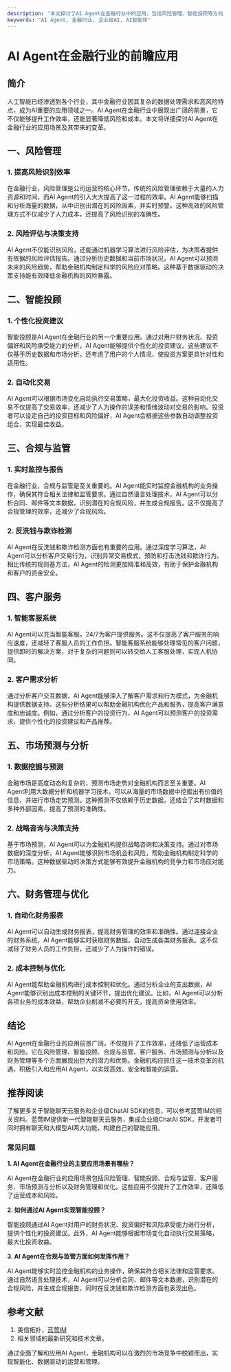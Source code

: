 ```yaml
---
description: "本文探讨了AI Agent在金融行业中的应用，包括风险管理、智能投顾等方向，展示其带来的革新和潜力。"
keywords: "AI Agent, 金融行业, 企业级AI, AI智能体"
---
```

# AI Agent在金融行业的前瞻应用

## 简介

人工智能已经渗透到各个行业，其中金融行业因其复杂的数据处理需求和高风险特点，成为AI重要的应用领域之一。AI Agent在金融行业中展现出广阔的前景，它不仅能够提升工作效率，还能显著降低风险和成本。本文将详细探讨AI Agent在金融行业的应用场景及其带来的变革。

## 一、风险管理

### 1. 提高风险识别效率

在金融行业，风险管理是公司运营的核心环节。传统的风险管理依赖于大量的人力资源和时间，而AI Agent的引入大大提高了这一过程的效率。AI Agent能够扫描和分析海量的数据，从中识别出潜在的风险因素，并实时预警。这种高效的风险管理方式不仅减少了人力成本，还提高了风险识别的准确性。

### 2. 风险评估与决策支持

AI Agent不仅能识别风险，还能通过机器学习算法进行风险评估，为决策者提供有依据的风险评估报告。通过分析历史数据和当前市场状况，AI Agent可以预测未来的风险趋势，帮助金融机构制定科学的风险应对策略。这种基于数据驱动的决策支持能有效降低金融机构的风险暴露。

## 二、智能投顾

### 1. 个性化投资建议

智能投顾是AI Agent在金融行业的另一个重要应用。通过对用户财务状况、投资偏好和风险承受能力的分析，AI Agent能够提供个性化的投资建议。这些建议不仅基于历史数据和市场分析，还考虑了用户的个人情况，使投资方案更具针对性和适用性。

### 2. 自动化交易

AI Agent可以根据市场变化自动执行交易策略，最大化投资收益。这种自动化交易不仅提高了交易效率，还减少了人为操作的误差和情绪波动对交易的影响。投资者可以设定自己的投资目标和风险偏好，AI Agent会根据这些参数自动调整投资组合，实现最佳收益。

## 三、合规与监管

### 1. 实时监控与报告

在金融行业，合规与监管是至关重要的。AI Agent能实时监控金融机构的业务操作，确保其符合相关法律和监管要求。通过自然语言处理技术，AI Agent可以分析合同、邮件等文本数据，识别潜在的合规风险，并生成合规报告。这不仅提高了合规管理的效率，还减少了合规风险。

### 2. 反洗钱与欺诈检测

AI Agent在反洗钱和欺诈检测方面也有重要的应用。通过深度学习算法，AI Agent可以分析客户交易行为，识别异常交易模式，预防和打击洗钱和欺诈行为。相比传统的规则基方法，AI Agent的检测更加精准和高效，有助于保护金融机构和客户的资金安全。

## 四、客户服务

### 1. 智能客服系统

AI Agent可以充当智能客服，24/7为客户提供服务。这不仅提高了客户服务的响应速度，还减轻了客服人员的工作负担。智能客服系统能够处理常见的客户问题，提供即时的解决方案，对于复杂的问题则可以转交给人工客服处理，实现人机协同。

### 2. 客户需求分析

通过分析客户交互数据，AI Agent能够深入了解客户需求和行为模式，为金融机构提供数据支持。这些分析结果可以帮助金融机构优化产品和服务，提高客户满意度和忠诚度。例如，通过分析客户的投资行为，AI Agent可以预测客户的投资需求，提供个性化的投资建议和产品推荐。

## 五、市场预测与分析

### 1. 数据挖掘与预测

金融市场是高度动态和复杂的，预测市场走势对金融机构而言至关重要。AI Agent利用大数据分析和机器学习技术，可以从海量的市场数据中挖掘出有价值的信息，并进行市场走势预测。这种预测不仅依赖于历史数据，还结合了实时数据和多种外部因素，提高了预测的准确性。

### 2. 战略咨询与决策支持

基于市场预测，AI Agent可以为金融机构提供战略咨询和决策支持。通过对市场数据的深度分析，AI Agent能够识别市场机会和风险，帮助金融机构制定科学的市场策略。这种数据驱动的决策方式能够有效提升金融机构的竞争力和市场应对能力。

## 六、财务管理与优化

### 1. 自动化财务报表

AI Agent可以自动生成财务报表，提高财务管理的效率和准确性。通过连接企业的财务系统，AI Agent能够实时获取财务数据，自动生成各类财务报表。这不仅减轻了财务人员的工作负担，还减少了人为操作的错误。

### 2. 成本控制与优化

AI Agent能帮助金融机构进行成本控制和优化。通过分析企业的支出数据，AI Agent能够识别出成本控制的关键环节，提出优化建议。比如，AI Agent可以分析各项业务的成本效益，帮助企业削减不必要的开支，提高资金使用效率。

## 结论

AI Agent在金融行业的应用前景广阔，不仅提升了工作效率，还降低了运营成本和风险。它在风险管理、智能投顾、合规与监管、客户服务、市场预测与分析以及财务管理等多个方面展现出巨大的潜力和优势。金融机构应抓住这一技术变革的机遇，积极引入和应用AI Agent，以实现高效、安全和智能的运营。

## 推荐阅读

了解更多关于智能聊天云服务和企业级ChatAI SDK的信息，可以参考蓝莺IM的相关资料。蓝莺IM提供新一代智能聊天云服务，集成企业级ChatAI SDK，开发者可同时拥有聊天和大模型AI两大功能，构建自己的智能应用。

### 常见问题

**1. AI Agent在金融行业的主要应用场景有哪些？**

AI Agent在金融行业的应用场景包括风险管理、智能投顾、合规与监管、客户服务、市场预测与分析以及财务管理和优化。这些应用不仅提升了工作效率，还降低了运营成本和风险。

**2. 如何通过AI Agent实现智能投顾？**

智能投顾通过AI Agent对用户的财务状况、投资偏好和风险承受能力进行分析，提供个性化的投资建议。此外，AI Agent能够根据市场变化自动执行交易策略，最大化投资收益。

**3. AI Agent在合规与监管方面如何发挥作用？**

AI Agent能够实时监控金融机构的业务操作，确保其符合相关法律和监管要求。通过自然语言处理技术，AI Agent可以分析合同、邮件等文本数据，识别潜在的合规风险，并生成合规报告，同时在反洗钱和欺诈检测方面也表现出色。

## 参考文献

1. 美信拓扑，[蓝莺IM](https://www.lanyingim.com/)
2. 相关领域的最新研究和技术文章。

通过全面了解和应用AI Agent，金融机构可以在激烈的市场竞争中脱颖而出，实现智能化、数据驱动的运营和管理。
